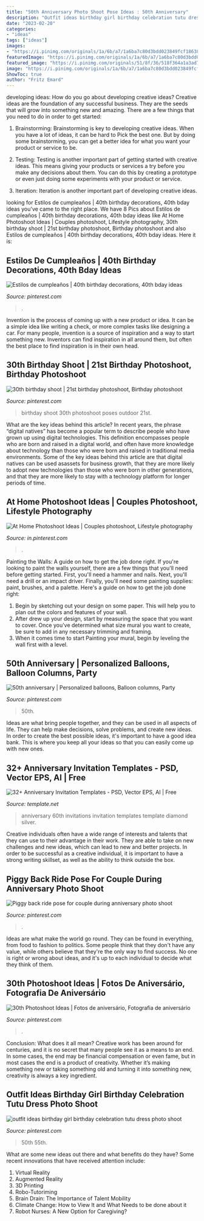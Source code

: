 ```yaml
---
title: "50th Anniversary Photo Shoot Pose Ideas : 50th Anniversary"
description: "Outfit ideas birthday girl birthday celebration tutu dress photo shoot"
date: "2023-02-20"
categories:
- "ideas"
tags: ["ideas"]
images:
- "https://i.pinimg.com/originals/1a/6b/a7/1a6ba7c80d3bdd023849fcf186389162.jpg"
featuredImage: "https://i.pinimg.com/originals/1a/6b/a7/1a6ba7c80d3bdd023849fcf186389162.jpg"
featured_image: "https://i.pinimg.com/originals/51/8f/36/518f364a1a3ad74ee359b0c17a7ab4e8.jpg"
image: "https://i.pinimg.com/originals/1a/6b/a7/1a6ba7c80d3bdd023849fcf186389162.jpg"
ShowToc: true
author: "Fritz Emard"
---
```



developing ideas: How do you go about developing creative ideas?
Creative ideas are the foundation of any successful business. They are the seeds that will grow into something new and amazing. There are a few things that you need to do in order to get started:
1. Brainstorming: Brainstorming is key to developing creative ideas. When you have a lot of ideas, it can be hard to Pick the best one. But by doing some brainstorming, you can get a better idea for what you want your product or service to be.

2. Testing: Testing is another important part of getting started with creative ideas. This means giving your products or services a try before you make any decisions about them. You can do this by creating a prototype or even just doing some experiments with your product or service.

3. Iteration: Iteration is another important part of developing creative ideas.

	

		
looking for Estilos de cumpleaños | 40th birthday decorations, 40th bday ideas you've came to the right place. We have 8 Pics about Estilos de cumpleaños | 40th birthday decorations, 40th bday ideas like At Home Photoshoot Ideas | Couples photoshoot, Lifestyle photography, 30th birthday shoot | 21st birthday photoshoot, Birthday photoshoot and also Estilos de cumpleaños | 40th birthday decorations, 40th bday ideas. Here it is:
		
    
## Estilos De Cumpleaños | 40th Birthday Decorations, 40th Bday Ideas

<img loading=lazy src="https://i.pinimg.com/736x/b2/50/4c/b2504c9ed77aa61716adfe9a0a765a7a.jpg" onerror="this.onerror=null;this.src='https://tse3.mm.bing.net/th?id=OIP.SRkPObNgyrbKLpr2YwcLMAHaE8&amp;pid=15.1';" alt="Estilos de cumpleaños | 40th birthday decorations, 40th bday ideas">

_Source: pinterest.com_

>. 

	

Invention is the process of coming up with a new product or idea. It can be a simple idea like writing a check, or more complex tasks like designing a car. For many people, invention is a source of inspiration and a way to start something new. Inventors can find inspiration in all around them, but often the best place to find inspiration is in their own head.

    
## 30th Birthday Shoot | 21st Birthday Photoshoot, Birthday Photoshoot

<img loading=lazy src="https://i.pinimg.com/originals/d7/22/01/d72201a0c9953d73fc31762b2449ab75.jpg" onerror="this.onerror=null;this.src='https://tse1.mm.bing.net/th?id=OIP.8g4nGAT0biovXkw1AEvQ6QHaJR&amp;pid=15.1';" alt="30th birthday shoot | 21st birthday photoshoot, Birthday photoshoot">

_Source: pinterest.com_

>birthday shoot 30th photoshoot poses outdoor 21st. 

	

What are the key ideas behind this article?
In recent years, the phrase “digital natives” has become a popular term to describe people who have grown up using digital technologies. This definition encompasses people who are born and raised in a digital world, and often have more knowledge about technology than those who were born and raised in traditional media environments. Some of the key ideas behind this article are that digital natives can be used asassets for business growth, that they are more likely to adopt new technologies than those who were born in other generations, and that they are more likely to stay with a technology platform for longer periods of time.

    
## At Home Photoshoot Ideas | Couples Photoshoot, Lifestyle Photography

<img loading=lazy src="https://i.pinimg.com/originals/51/8f/36/518f364a1a3ad74ee359b0c17a7ab4e8.jpg" onerror="this.onerror=null;this.src='https://tse1.mm.bing.net/th?id=OIP.uUaUeVUsS7K0xRxZ_IpvtwHaLF&amp;pid=15.1';" alt="At Home Photoshoot Ideas | Couples photoshoot, Lifestyle photography">

_Source: in.pinterest.com_

>. 

	

Painting the Walls: A guide on how to get the job done right.
If you're looking to paint the walls yourself, there are a few things that you'll need before getting started. First, you'll need a hammer and nails. Next, you'll need a drill or an impact driver. Finally, you'll need some painting supplies: paint, brushes, and a palette. Here's a guide on how to get the job done right: 
1) Begin by sketching out your design on some paper. This will help you to plan out the colors and features of your wall. 
2) After drew up your design, start by measuring the space that you want to cover. Once you've determined what size mural you want to create, be sure to add in any necessary trimming and framing. 
3) When it comes time to start Painting your mural, begin by leveling the wall first with a level.

    
## 50th Anniversary | Personalized Balloons, Balloon Columns, Party

<img loading=lazy src="https://i.pinimg.com/originals/1a/6b/a7/1a6ba7c80d3bdd023849fcf186389162.jpg" onerror="this.onerror=null;this.src='https://tse1.mm.bing.net/th?id=OIP.9moOdsAZLyaKQY9N7FxuKgHaJ4&amp;pid=15.1';" alt="50th anniversary | Personalized balloons, Balloon columns, Party">

_Source: pinterest.com_

>50th. 

	

Ideas are what bring people together, and they can be used in all aspects of life. They can help make decisions, solve problems, and create new ideas. In order to create the best possible ideas, it's important to have a good idea bank. This is where you keep all your ideas so that you can easily come up with new ones.

    
## 32+ Anniversary Invitation Templates - PSD, Vector EPS, AI | Free

<img loading=lazy src="https://images.template.net/wp-content/uploads/2016/02/06060545/60th-Silver-Diamond-Anniversary-Photo-Invitations.jpg" onerror="this.onerror=null;this.src='https://tse4.mm.bing.net/th?id=OIP.4RgoeEsi7rcm93Ib_DPMTgHaHb&amp;pid=15.1';" alt="32+ Anniversary Invitation Templates - PSD, Vector EPS, AI | Free">

_Source: template.net_

>anniversary 60th invitations invitation templates template diamond silver. 

	

Creative individuals often have a wide range of interests and talents that they can use to their advantage in their work. They are able to take on new challenges and new ideas, which can lead to new and better projects. In order to be successful as a creative individual, it is important to have a strong writing skillset, as well as the ability to think outside the box.

    
## Piggy Back Ride Pose For Couple During Anniversary Photo Shoot

<img loading=lazy src="https://i.pinimg.com/originals/42/0c/a0/420ca0b22d059be2c62e42aab4295dc4.jpg" onerror="this.onerror=null;this.src='https://tse4.mm.bing.net/th?id=OIP.A8zzZSeWm2zPbnlQJ9DWTgHaLH&amp;pid=15.1';" alt="Piggy back ride pose for couple during anniversary photo shoot">

_Source: pinterest.com_

>. 

	

Ideas are what make the world go round. They can be found in everything, from food to fashion to politics. Some people think that they don't have any value, while others believe that they're the only way to find success. No one is right or wrong about ideas, and it's up to each individual to decide what they think of them.

    
## 30th Photoshoot Ideas | Fotos De Aniversário, Fotografia De Aniversário

<img loading=lazy src="https://i.pinimg.com/736x/ef/e2/30/efe230c1579be7929fa58c00b5d66782--th-birthday-photoshoot-ideas-birthday-ideas.jpg" onerror="this.onerror=null;this.src='https://tse3.mm.bing.net/th?id=OIP.li411KhBPl__tfJy3yHaZAHaJQ&amp;pid=15.1';" alt="30th Photoshoot Ideas | Fotos de aniversário, Fotografia de aniversário">

_Source: pinterest.com_

>. 

	

Conclusion: What does it all mean?
Creative work has been around for centuries, and it is no secret that many people see it as a means to an end. In some cases, the end may be financial compensation or even fame, but in most cases the end is a product of creativity. Whether it’s making something new or taking something old and turning it into something new, creativity is always a key ingredient.

    
## Outfit Ideas Birthday Girl Birthday Celebration Tutu Dress Photo Shoot

<img loading=lazy src="https://i.pinimg.com/736x/34/58/b8/3458b83aff9279065a3162518cc2852f.jpg" onerror="this.onerror=null;this.src='https://tse3.mm.bing.net/th?id=OIP.FXq4vIXFebmtcKbrJT3UawHaKw&amp;pid=15.1';" alt="outfit ideas birthday girl birthday celebration tutu dress photo shoot">

_Source: pinterest.com_

>50th 55th. 

	

What are some new ideas out there and what benefits do they have?
Some recent innovations that have received attention include: 
1. Virtual Reality 
2. Augmented Reality 
3. 3D Printing 
4. Robo-Tutoriming 
5. Brain Drain: The Importance of Talent Mobility 
6. Climate Change: How to View It and What Needs to be done about it 
7. Robot Nurses: A New Option for Caregiving?

